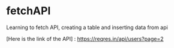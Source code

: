 # fetchAPI
Learning to fetch API, creating a table and inserting data from api

[Here is the link of the API] : <https://reqres.in/api/users?page=2>
